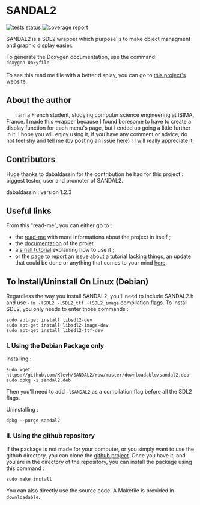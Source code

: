# SANDAL2

[![tests status](https://gitlab.com/BaptistePR/SANDAL2/badges/master/pipeline.svg)](https://gitlab.com/BaptistePR/SANDAL2/commits/master)
[![coverage report](https://gitlab.com/BaptistePR/SANDAL2/badges/master/coverage.svg)](https://gitlab.com/BaptistePR/SANDAL2/commits/master)
  
SANDAL2 is a SDL2 wrapper which purpose is to make object managment and
graphic display easier.  

To generate the Doxygen documentation, use the command:  
`doxygen Doxyfile`  
<br/>
To see this read me file with a better display, you can go to [this project's
website](https://klevh.github.io/SANDAL2/).

## About the author

&nbsp;&nbsp;&nbsp;&nbsp;&nbsp;&nbsp;I am a French student, studying computer science engineering at ISIMA, France. 
I made this wrapper because I found boresome to have to create a display function for each menu's page, but I ended 
up going a little further in it. I hope you will enjoy using it, if you have any comment or advice, do not feel shy 
and tell me (by posting an issue [here](https://github.com/Klevh/SANDAL2/issues/new)) ! I will really appreciate it.

## Contributors

Huge thanks to dabaldassin for the contribution he had for this project : biggest tester, user and promoter of SANDAL2.  

dabaldassin : version 1.2.3  

## Useful links

From this "read-me", you can either go to :
* the [read-me](Docs/README.md) with more informations about the project in itself ;
* the [documentation](https://Klevh.github.io/SANDAL2_Documentation) of the projet
* a [small tutorial](Docs/Tutorial.md) explaining how to use it ;
* or the page to report an issue about a tutorial lacking things, an update that could be done or anything that comes to your mind [here](https://github.com/Klevh/SANDAL2/issues/new).

## To Install/Uninstall On Linux (Debian)

Regardless the way you install SANDAL2, you'll need to include SANDAL2.h and use `-lm -lSDL2 -lSDL2_ttf -lSDL2_image` compilation flags. To install SDL2, you only needs to enter those commands :
```
sudo apt-get install libsdl2-dev
sudo apt-get install libsdl2-image-dev
sudo apt-get install libsdl2-ttf-dev
```

### I. Using the Debian Package only

Installing :
```
sudo wget https://github.com/Klevh/SANDAL2/raw/master/downloadable/sandal2.deb
sudo dpkg -i sandal2.deb
```
Then you'll need to add `-lSANDAL2` as a compilation flag before all the SDL2 flags.

Uninstalling :
```
dpkg --purge sandal2
```

### II. Using the github repository

If the package is not made for your computer, or you simply want to use the github directory, you can clone the [github project](https://github.com/Klevh/SANDAL2/).
Once you have it, and you are in the directory of the repository, you can install the package using this command :
```
sudo make install
```
You can also directly use the source code. A Makefile is provided in `downloadable`.